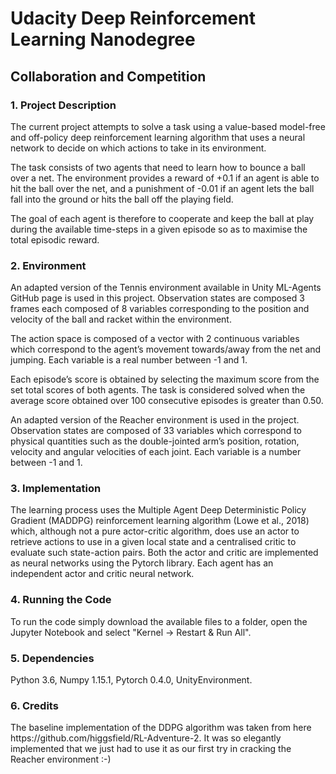 <h1>Udacity Deep Reinforcement Learning Nanodegree</h1>
  
<h2>Collaboration and Competition</h2>

<h3>1. Project Description</h3>

The current project attempts to solve a task using a value-based model-free and off-policy deep reinforcement learning algorithm that uses a neural network to decide on which actions to take in its environment.

The task consists of two agents that need to learn how to bounce a ball over a net. The environment provides a reward of +0.1 if an agent is able to hit the ball over the net, and a punishment of -0.01 if an agent lets the ball fall into the ground or hits the ball off the playing field.

The goal of each agent is therefore to cooperate and keep the ball at play during the available time-steps in a given episode so as to maximise the total episodic reward.

<h3>2. Environment</h3>

An adapted version of the Tennis environment available in Unity ML-Agents GitHub page is used in this project. Observation states are composed 3 frames each composed of 8 variables corresponding to the position and velocity of the ball and racket within the environment.

The action space is composed of a vector with 2 continuous variables which correspond to the agent’s movement towards/away from the net and jumping. Each variable is a real number between -1 and 1.

Each episode’s score is obtained by selecting the maximum score from the set total scores of both agents. The task is considered solved when the average score obtained over 100 consecutive episodes is greater than 0.50.

An adapted version of the Reacher environment is used in the project. Observation states are composed of 33 variables which correspond to physical quantities such as the double-jointed arm’s position, rotation, velocity and angular velocities of each joint. Each variable is a number between -1 and 1.

<h3>3. Implementation</h3>

The learning process uses the Multiple Agent Deep Deterministic Policy Gradient (MADDPG) reinforcement learning algorithm (Lowe et al., 2018) which, although not a pure actor-critic algorithm, does use an actor to retrieve actions to use in a given local state and a centralised critic to evaluate such state-action pairs. Both the actor and critic are implemented as neural networks using the Pytorch library. Each agent has an independent actor and critic neural network.

<h3>4. Running the Code</h3>
To run the code simply download the available files to a folder, open the Jupyter Notebook and select "Kernel -> Restart & Run All".

<h3>5. Dependencies</h3>
Python 3.6, Numpy 1.15.1, Pytorch 0.4.0, UnityEnvironment.

<h3>6. Credits</h3>
The baseline implementation of the DDPG algorithm was taken from here https://github.com/higgsfield/RL-Adventure-2. It was so elegantly implemented that we just had to use it as our first try in cracking the Reacher environment :-)
